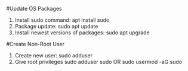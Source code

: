 #Update OS Packages
1. Install sudo command: apt install sudo
2. Package update: sudo apt update
3. Install newest versions of packages: sudo apt upgrade

#Create Non-Root User
1. Create new user: sudo adduser <login>
2. Give root privileges sudo adduser <login> sudo OR sudo usermod -aG sudo <login>
